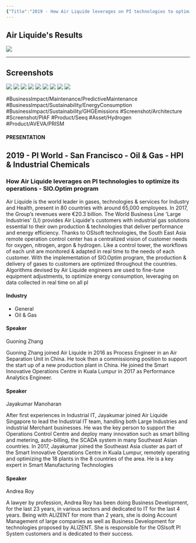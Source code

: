 ```yaml
---
{"Title":"2019 - How Air Liquide leverages on PI technologies to optimize its operations - SIO.Optim program","Year":2019,"Industry":"[\"General\",\"Oil & Gas\"]","URL":"https://resources.osisoft.com/presentations/how-air-liquide-leverages-on-pi-technologies-to-optimize-its-operations---sio-optim-program/","PDF":"https://cdn.osisoft.com/osi/presentations/2019-uc-san-francisco/US19NA-D2OG07-AirLiquide-Zhang-How-Air-Liquide-leverages-on-PI-technologies-to-optimize-its-operations.pdf","Company":"Air Liquide","Keywords":["Hydrogen","Energy","Predictive Maintenance","Sustainability"],"dg-publish":true,"permalink":"/aveva/customer-stories/2019/2019-air-liquide-how-air-liquide-leverages-on-pi-technologies-to-optimize-its-operations-sio-optim-program/","dgPassFrontmatter":true}
---
```


## Air Liquide's Results
![](https://i.imgur.com/ErdSlXq.png)

---
## Screenshots
![](https://i.imgur.com/tA3CBw7.png)
![](https://i.imgur.com/WlTFF9K.png)
![](https://i.imgur.com/eZX8I4l.png)
![](https://i.imgur.com/J4StoUj.png)
![](https://i.imgur.com/pxXNwPd.png)
![](https://i.imgur.com/wjC7j3x.png)
![](https://i.imgur.com/DYdAOmg.png)
![](https://i.imgur.com/dlQqPoU.png)
![](https://i.imgur.com/vgYeFgY.png)

#BusinessImpact/Maintenance/PredictiveMaintenance #BusinessImpact/Sustainability/EnergyConsumption #BusinessImpact/Sustainability/GHGEmissions #Screenshot/Architecture  #Screenshot/PIAF
#Product/Seeq #Asset/Hydrogen  #Product/AVEVA/PRISM  

#### PRESENTATION

## 2019 - PI World - San Francisco - Oil & Gas - HPI & Industrial Chemicals

### How Air Liquide leverages on PI technologies to optimize its operations - SIO.Optim program

Air Liquide is the world leader in gases, technologies & services for Industry and Health, present in 80 countries with around 65,000 employees. In 2017, the Group’s revenues were €20.3 billion. The World Business Line 'Large Industries' (LI) provides Air Liquide's customers with industrial gas solutions essential to their own production & technologies that deliver performance and energy efficiency. Thanks to OSIsoft technologies, the South East Asia remote operation control center has a centralized vision of customer needs for oxygen, nitrogen, argon & hydrogen. Like a control tower, the workflows of each unit are monitored & adapted in real time to the needs of each customer. With the implementation of SIO.Optim program, the production & delivery of gases to customers are optimized throughout the countries. Algorithms devised by Air Liquide engineers are used to fine-tune equipment adjustments, to optimize energy consumption, leveraging on data collected in real time on all pl

#### Industry

- General
- Oil & Gas

#### Speaker

Guoning Zhang

Guoning Zhang joined Air Liquide in 2016 as Process Engineer in an Air Separation Unit in China. He took then a commissioning position to support the start up of a new production plant in China. He joined the Smart Innovative Operations Centre in Kuala Lumpur in 2017 as Performance Analytics Engineer.

#### Speaker

Jayakumar Manoharan

After first experiences in Industrial IT, Jayakumar joined Air Liquide Singapore to lead the Industrial IT team, handling both Large Industries and industrial Merchant businesses. He was the key person to support the Operations Control Centre and deploy many innovation such as smart billing and metering, auto-billing, the SCADA system in many Southeast Asian countries. In 2017, Jayakumar joined the Southeast Asia cluster as part of the Smart Innovative Operations Centre in Kuala Lumpur, remotely operating and optimizing the 18 plants in the 8 countries of the area. He is a key expert in Smart Manufacturing Technologies

#### Speaker

Andrea Roy

A lawyer by profession, Andrea Roy has been doing Business Development, for the last 23 years, in various sectors and dedicated to IT for the last 4 years. Being with ALIZENT for more than 2 years, she is doing Account Management of large companies as well as Business Development for technologies proposed by ALIZENT. She is responsible for the OSIsoft PI System customers and is dedicated to their success.